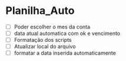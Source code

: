 # Planilha_Auto

- [ ] Poder escolher o mes da conta
- [ ] data atual automatica com ok e vencimento
- [ ] Formatação dos scripts
- [ ] Atualizar local do arquivo
- [ ] formatar a data inserida automaticamente
